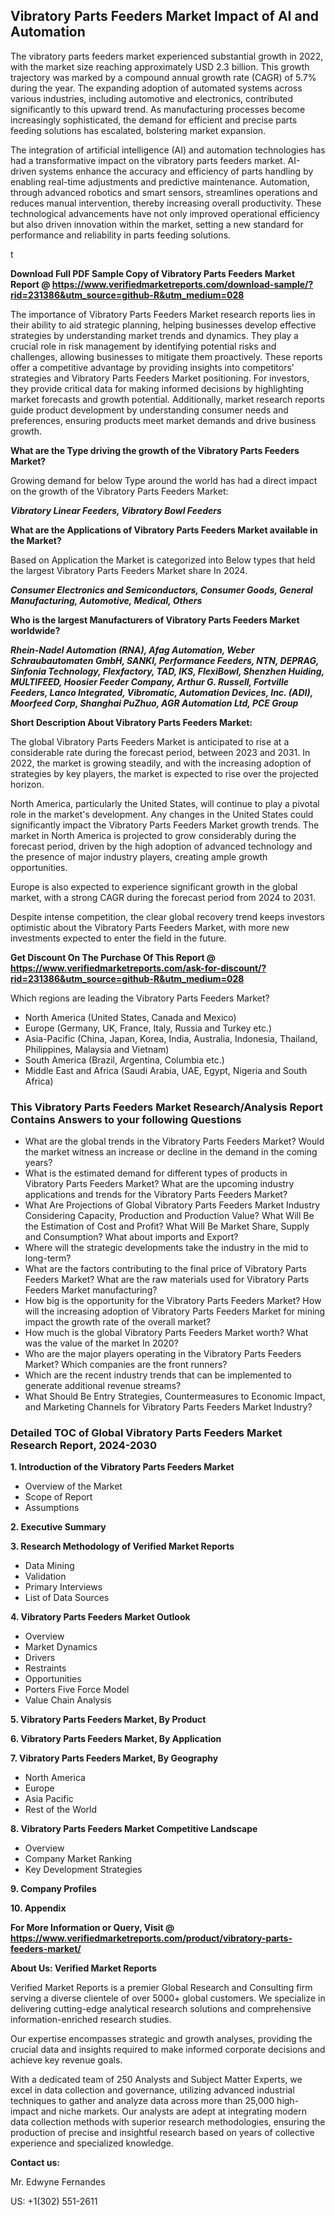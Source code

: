<h2>Vibratory Parts Feeders Market Impact of AI and Automation</h2><p>The vibratory parts feeders market experienced substantial growth in 2022, with the market size reaching approximately USD 2.3 billion. This growth trajectory was marked by a compound annual growth rate (CAGR) of 5.7% during the year. The expanding adoption of automated systems across various industries, including automotive and electronics, contributed significantly to this upward trend. As manufacturing processes become increasingly sophisticated, the demand for efficient and precise parts feeding solutions has escalated, bolstering market expansion.</p><p>The integration of artificial intelligence (AI) and automation technologies has had a transformative impact on the vibratory parts feeders market. AI-driven systems enhance the accuracy and efficiency of parts handling by enabling real-time adjustments and predictive maintenance. Automation, through advanced robotics and smart sensors, streamlines operations and reduces manual intervention, thereby increasing overall productivity. These technological advancements have not only improved operational efficiency but also driven innovation within the market, setting a new standard for performance and reliability in parts feeding solutions.</p>t</p><p id="" class=""><strong>Download Full PDF Sample Copy of Vibratory Parts Feeders Market Report @ <a href="https://www.verifiedmarketreports.com/download-sample/?rid=231386&utm_source=github-R&utm_medium=028" target="_blank">https://www.verifiedmarketreports.com/download-sample/?rid=231386&utm_source=github-R&utm_medium=028</a></strong></p><p>The importance of&nbsp;Vibratory Parts Feeders Market research reports lies in their ability to aid strategic planning, helping businesses develop effective strategies by understanding market trends and dynamics. They play a crucial role in risk management by identifying potential risks and challenges, allowing businesses to mitigate them proactively. These reports offer a competitive advantage by providing insights into competitors' strategies and Vibratory Parts Feeders Market positioning. For investors, they provide critical data for making informed decisions by highlighting market forecasts and growth potential. Additionally, market research reports guide product development by understanding consumer needs and preferences, ensuring products meet market demands and drive business growth.</p><p><strong>What are the&nbsp;Type driving the growth of the Vibratory Parts Feeders Market?</strong></p><p id="" class="">Growing demand for below Type around the world has had a direct impact on the growth of the Vibratory Parts Feeders Market:</p><em><strong>Vibratory Linear Feeders, Vibratory Bowl Feeders</strong></em></p><strong>What are the&nbsp;Applications&nbsp;of Vibratory Parts Feeders Market available in the Market?</strong></p><p id="" class="">Based on Application the Market is categorized into Below types that held the largest Vibratory Parts Feeders Market share In 2024.</p><em><strong>Consumer Electronics and Semiconductors, Consumer Goods, General Manufacturing, Automotive, Medical, Others</strong></em></p><strong>Who is the largest Manufacturers of Vibratory Parts Feeders Market worldwide?</strong></p><p><em><strong>Rhein-Nadel Automation (RNA), Afag Automation, Weber Schraubautomaten GmbH, SANKI, Performance Feeders, NTN, DEPRAG, Sinfonia Technology, Flexfactory, TAD, IKS, FlexiBowl, Shenzhen Huiding, MULTIFEED, Hoosier Feeder Company, Arthur G. Russell, Fortville Feeders, Lanco Integrated, Vibromatic, Automation Devices, Inc. (ADI), Moorfeed Corp, Shanghai PuZhuo, AGR Automation Ltd, PCE Group</strong></em></p><p id="" class=""><strong>Short Description About Vibratory Parts Feeders Market:</strong></p><p>The global Vibratory Parts Feeders Market is anticipated to rise at a considerable rate during the forecast period, between 2023 and 2031. In 2022, the market is growing steadily, and with the increasing adoption of strategies by key players, the market is expected to rise over the projected horizon.</p><p>North America, particularly the United States, will continue to play a pivotal role in the market's development. Any changes in the United States could significantly impact the Vibratory Parts Feeders Market growth trends. The market in North America is projected to grow considerably during the forecast period, driven by the high adoption of advanced technology and the presence of major industry players, creating ample growth opportunities.</p><p>Europe is also expected to experience significant growth in the global market, with a strong CAGR during the forecast period from 2024 to 2031.</p><p>Despite intense competition, the clear global recovery trend keeps investors optimistic about the Vibratory Parts Feeders Market, with more new investments expected to enter the field in the future.</p><p id="" class=""><strong>Get Discount On The Purchase Of This Report @ <a href="https://www.verifiedmarketreports.com/ask-for-discount/?rid=231386&utm_source=github-R&utm_medium=028" target="_blank">https://www.verifiedmarketreports.com/ask-for-discount/?rid=231386&utm_source=github-R&utm_medium=028</a></strong></p>Which regions are leading the Vibratory Parts Feeders Market?</p><ul><li>North America (United States, Canada and Mexico)</li><li>Europe (Germany, UK, France, Italy, Russia and Turkey etc.)</li><li>Asia-Pacific (China, Japan, Korea, India, Australia, Indonesia, Thailand, Philippines, Malaysia and Vietnam)</li><li>South America (Brazil, Argentina, Columbia etc.)</li><li>Middle East and Africa (Saudi Arabia, UAE, Egypt, Nigeria and South Africa)</li></ul><h3 id="" class="">This Vibratory Parts Feeders Market Research/Analysis Report Contains Answers to your following Questions</h3><ul><li>What are the global trends in the Vibratory Parts Feeders Market? Would the market witness an increase or decline in the demand in the coming years?</li><li>What is the estimated demand for different types of products in Vibratory Parts Feeders Market? What are the upcoming industry applications and trends for the Vibratory Parts Feeders Market?</li><li>What Are Projections of Global Vibratory Parts Feeders Market Industry Considering Capacity, Production and Production Value? What Will Be the Estimation of Cost and Profit? What Will Be Market Share, Supply and Consumption? What about imports and Export?</li><li>Where will the strategic developments take the industry in the mid to long-term?</li><li>What are the factors contributing to the final price of Vibratory Parts Feeders Market? What are the raw materials used for Vibratory Parts Feeders Market manufacturing?</li><li>How big is the opportunity for the Vibratory Parts Feeders Market? How will the increasing adoption of Vibratory Parts Feeders Market for mining impact the growth rate of the overall market?</li><li>How much is the global Vibratory Parts Feeders Market worth? What was the value of the market In 2020?</li><li>Who are the major players operating in the Vibratory Parts Feeders Market? Which companies are the front runners?</li><li>Which are the recent industry trends that can be implemented to generate additional revenue streams?</li><li>What Should Be Entry Strategies, Countermeasures to Economic Impact, and Marketing Channels for Vibratory Parts Feeders Market Industry?</li></ul><h3 id="" class="">Detailed TOC of Global Vibratory Parts Feeders Market Research Report, 2024-2030</h3><p id="" class=""><strong>1. Introduction of the Vibratory Parts Feeders Market</strong></p><ul><li>Overview of the Market</li><li>Scope of Report</li><li>Assumptions</li></ul><p id="" class=""><strong>2. Executive Summary</strong></p><p id="" class=""><strong>3. Research Methodology of Verified Market Reports</strong></p><ul><li>Data Mining</li><li>Validation</li><li>Primary Interviews</li><li>List of Data Sources</li></ul><p id="" class=""><strong>4. Vibratory Parts Feeders Market Outlook</strong></p><ul><li>Overview</li><li>Market Dynamics</li><li>Drivers</li><li>Restraints</li><li>Opportunities</li><li>Porters Five Force Model</li><li>Value Chain Analysis</li></ul><p id="" class=""><strong>5. Vibratory Parts Feeders Market, By Product</strong></p><p id="" class=""><strong>6. Vibratory Parts Feeders Market, By Application</strong></p><p id="" class=""><strong>7. Vibratory Parts Feeders Market, By Geography</strong></p><ul><li>North America</li><li>Europe</li><li>Asia Pacific</li><li>Rest of the World</li></ul><p id="" class=""><strong>8. Vibratory Parts Feeders Market Competitive Landscape</strong></p><ul><li>Overview</li><li>Company Market Ranking</li><li>Key Development Strategies</li></ul><p id="" class=""><strong>9. Company Profiles</strong></p><p id="" class=""><strong>10. Appendix</strong></p><p id="" class=""><strong>For More Information or Query, Visit @ <a href="https://www.verifiedmarketreports.com/product/vibratory-parts-feeders-market/" target="_blank">https://www.verifiedmarketreports.com/product/vibratory-parts-feeders-market/</a></strong></p><p id="" class=""><strong>About Us: Verified Market Reports</strong></p><p id="" class="">Verified Market Reports is a premier Global Research and Consulting firm serving a diverse clientele of over 5000+ global customers. We specialize in delivering cutting-edge analytical research solutions and comprehensive information-enriched research studies.</p><p id="" class="">Our expertise encompasses strategic and growth analyses, providing the crucial data and insights required to make informed corporate decisions and achieve key revenue goals.</p><p id="" class="">With a dedicated team of 250 Analysts and Subject Matter Experts, we excel in data collection and governance, utilizing advanced industrial techniques to gather and analyze data across more than 25,000 high-impact and niche markets. Our analysts are adept at integrating modern data collection methods with superior research methodologies, ensuring the production of precise and insightful research based on years of collective experience and specialized knowledge.</p><p id="" class=""><strong>Contact us:</strong></p><p id="" class="">Mr. Edwyne Fernandes</p><p id="" class="">US: +1(302) 551-2611</p>